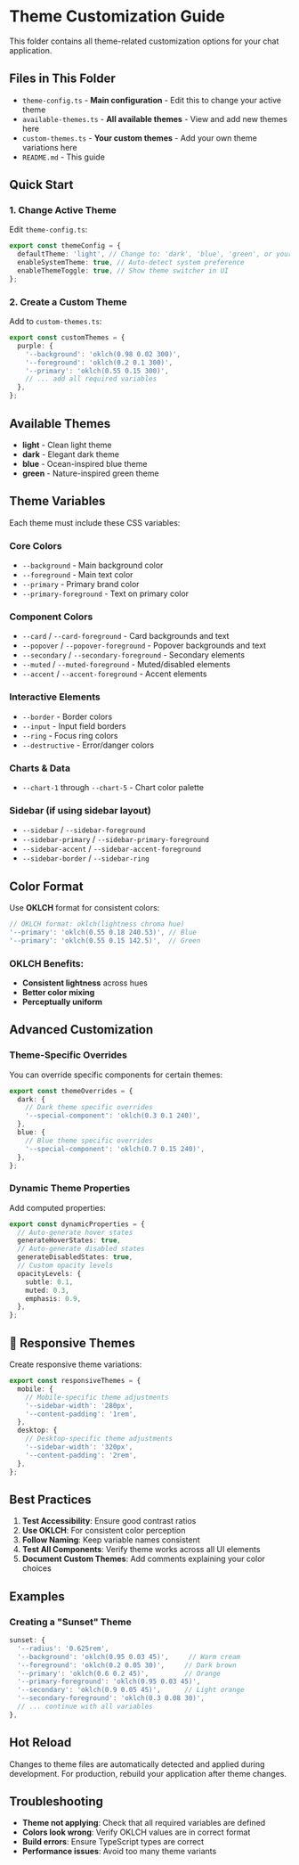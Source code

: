 # Theme Customization Guide

This folder contains all theme-related customization options for your chat application.

## Files in This Folder

- `theme-config.ts` - **Main configuration** - Edit this to change your active theme
- `available-themes.ts` - **All available themes** - View and add new themes here
- `custom-themes.ts` - **Your custom themes** - Add your own theme variations here
- `README.md` - This guide

## Quick Start

### 1. Change Active Theme

Edit `theme-config.ts`:

```typescript
export const themeConfig = {
  defaultTheme: 'light', // Change to: 'dark', 'blue', 'green', or your custom theme
  enableSystemTheme: true, // Auto-detect system preference
  enableThemeToggle: true, // Show theme switcher in UI
};
```

### 2. Create a Custom Theme

Add to `custom-themes.ts`:

```typescript
export const customThemes = {
  purple: {
    '--background': 'oklch(0.98 0.02 300)',
    '--foreground': 'oklch(0.2 0.1 300)',
    '--primary': 'oklch(0.55 0.15 300)',
    // ... add all required variables
  },
};
```

## Available Themes

- **light** - Clean light theme
- **dark** - Elegant dark theme  
- **blue** - Ocean-inspired blue theme
- **green** - Nature-inspired green theme

##  Theme Variables

Each theme must include these CSS variables:

### Core Colors
- `--background` - Main background color
- `--foreground` - Main text color
- `--primary` - Primary brand color
- `--primary-foreground` - Text on primary color

### Component Colors
- `--card` / `--card-foreground` - Card backgrounds and text
- `--popover` / `--popover-foreground` - Popover backgrounds and text
- `--secondary` / `--secondary-foreground` - Secondary elements
- `--muted` / `--muted-foreground` - Muted/disabled elements
- `--accent` / `--accent-foreground` - Accent elements

### Interactive Elements
- `--border` - Border colors
- `--input` - Input field borders
- `--ring` - Focus ring colors
- `--destructive` - Error/danger colors

### Charts & Data
- `--chart-1` through `--chart-5` - Chart color palette

### Sidebar (if using sidebar layout)
- `--sidebar` / `--sidebar-foreground`
- `--sidebar-primary` / `--sidebar-primary-foreground`
- `--sidebar-accent` / `--sidebar-accent-foreground`
- `--sidebar-border` / `--sidebar-ring`

##  Color Format

Use **OKLCH** format for consistent colors:

```typescript
// OKLCH format: oklch(lightness chroma hue)
'--primary': 'oklch(0.55 0.18 240.53)', // Blue
'--primary': 'oklch(0.55 0.15 142.5)',  // Green
```

### OKLCH Benefits:
- **Consistent lightness** across hues
- **Better color mixing**
- **Perceptually uniform**

##  Advanced Customization

### Theme-Specific Overrides

You can override specific components for certain themes:

```typescript
export const themeOverrides = {
  dark: {
    // Dark theme specific overrides
    '--special-component': 'oklch(0.3 0.1 240)',
  },
  blue: {
    // Blue theme specific overrides
    '--special-component': 'oklch(0.7 0.15 240)',
  },
};
```

### Dynamic Theme Properties

Add computed properties:

```typescript
export const dynamicProperties = {
  // Auto-generate hover states
  generateHoverStates: true,
  // Auto-generate disabled states  
  generateDisabledStates: true,
  // Custom opacity levels
  opacityLevels: {
    subtle: 0.1,
    muted: 0.3,
    emphasis: 0.9,
  },
};
```

## 📱 Responsive Themes

Create responsive theme variations:

```typescript
export const responsiveThemes = {
  mobile: {
    // Mobile-specific theme adjustments
    '--sidebar-width': '280px',
    '--content-padding': '1rem',
  },
  desktop: {
    // Desktop-specific theme adjustments
    '--sidebar-width': '320px',
    '--content-padding': '2rem',
  },
};
```

##  Best Practices

1. **Test Accessibility**: Ensure good contrast ratios
2. **Use OKLCH**: For consistent color perception
3. **Follow Naming**: Keep variable names consistent
4. **Test All Components**: Verify theme works across all UI elements
5. **Document Custom Themes**: Add comments explaining your color choices

##  Examples

### Creating a "Sunset" Theme

```typescript
sunset: {
  '--radius': '0.625rem',
  '--background': 'oklch(0.95 0.03 45)',     // Warm cream
  '--foreground': 'oklch(0.2 0.05 30)',     // Dark brown
  '--primary': 'oklch(0.6 0.2 45)',         // Orange
  '--primary-foreground': 'oklch(0.95 0.03 45)',
  '--secondary': 'oklch(0.9 0.05 45)',      // Light orange
  '--secondary-foreground': 'oklch(0.3 0.08 30)',
  // ... continue with all variables
},
```

##  Hot Reload

Changes to theme files are automatically detected and applied during development. For production, rebuild your application after theme changes.

##  Troubleshooting

- **Theme not applying**: Check that all required variables are defined
- **Colors look wrong**: Verify OKLCH values are in correct format
- **Build errors**: Ensure TypeScript types are correct
- **Performance issues**: Avoid too many theme variants


